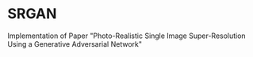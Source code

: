 # SRGAN
Implementation of Paper "Photo-Realistic Single Image Super-Resolution Using a Generative Adversarial Network"

